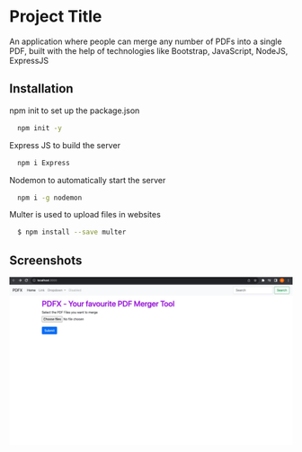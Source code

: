 
# Project Title

An application where people can merge any number of PDFs into a single PDF, built with the help of technologies like Bootstrap, JavaScript, NodeJS, ExpressJS

## Installation

npm init to set up the package.json

```bash
  npm init -y
```

Express JS to build the server

```bash
  npm i Express
```

Nodemon to automatically start the server

```bash
  npm i -g nodemon 
```

Multer is used to upload files in websites

```bash
  $ npm install --save multer
```

    
## Screenshots

![App Screenshot](https://github.com/Abbeer-Lal-Debb/Merge-PDFs/blob/main/Merge%20PDFs%20Front%20Page.jpg)

